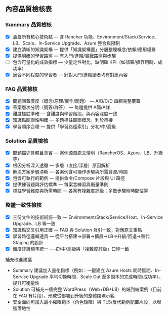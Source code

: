 ## 內容品質檢核表

### Summary 品質檢核
- [x] 涵蓋所有核心技術點 — 含 Rancher 功能、Environment/Stack/Service、LB、Scale、In-Service Upgrade、Azure 整合與限制
- [x] 建立清晰的知識架構 — 提供「知識架構圖」分層整理概念/依賴/應用場景
- [x] 提供明確的學習路徑 — 有入門/進階/實戰路徑與步驟
- [ ] 包含可量化的成效指標 — 少量定性對比，缺明確 KPI（如部署/擴容用時、成功率）
- [x] 適合不同程度的學習者 — 針對入門/進階讀者均有對應內容

### FAQ 品質檢核
- [x] 問題涵蓋廣度（概念/原理/實作/問題） — A/B/C/D 四類完整覆蓋
- [x] 答案層次分明（簡答/詳答） — 每題提供 A簡/A詳
- [x] 難度標註準確 — 含難度與學習階段，與內容深度一致
- [x] 知識點關聯性明確 — 多題標註關聯概念，利於串接
- [x] 學習順序合理 — 提供「學習路徑索引」分初/中/高級

### Solution 品質檢核
- [x] 問題描述具體且真實 — 案例源自原文情境（RancherOS、Azure、LB、升級等）
- [x] 根因分析深入透徹 — 多層（直接/深層）原因解析
- [x] 解決方案步驟清晰 — 各案例含可操作步驟與所需資源/時間
- [x] 包含可執行的範例 — 提供命令/Compose 片段與 UI 路徑
- [x] 提供練習題與評估標準 — 每案含練習與衡量準則
- [x] 標註學習難度與所需時間 — 各案有複雜度評級；多數步驟附時間估算

### 整體一致性檢核
- [x] 三份文件的技術術語一致 — Environment/Stack/Service/Host、In-Service Upgrade、LB 等一致
- [x] 知識點交叉引用正確 — FAQ 與 Solution 互引一致，對應原文重點
- [x] 學習路徑邏輯連貫 — 從平台搭建→部署→擴展→LB→升級/回退→替代 Staging 的設計
- [x] 難度評級標準統一 — 初/中/高級與「複雜度評級」口徑一致

補充改進建議
- Summary 建議加入量化指標（例如：一鍵建立 Azure Hosts 耗時區間、In-Service Upgrade 平均切換時間、Scale Out 至多副本的完成時間/成功率），提升可衡量性
- Solution 可補充一個完整 WordPress（Web+DB+LB）的端到端案例（目前在 FAQ 有片段），形成從部署到升級的整體閉環示範
- 安全面向可加入最小權限範本（角色矩陣）與 TLS/反代範例配置片段，以增強落地性